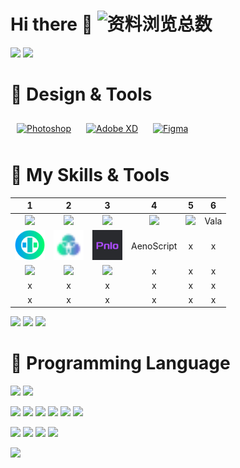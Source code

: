 # Hi there 👋 ![资料浏览总数](https://profile-counter.glitch.me/beanflame/count.svg)
<img width="400" src="https://count.getloli.com/get/@beanflame?theme=gelbooru">
<img width="400" src="https://github-readme-stats.vercel.app/api?username=beanflame&locale=cn&show_icons=true">




# 🌟 **Design & Tools**


<div align="">  
<a href="https://www.adobe.com/in/products/photoshop.html" target="_blank"><img style="margin: 10px" src="https://www.adobe.com/content/dam/acom/one-console/icons_rebrand/ps_appicon.svg" alt="Photoshop" height="50" /></a>
<a href="https://www.adobe.com/in/products/xd.html" target="_blank"><img style="margin: 10px" src="https://profilinator.rishav.dev/skills-assets/adobexd.png" alt="Adobe XD" height="50" /></a>  
<a href="https://www.figma.com/" target="_blank"><img style="margin: 10px" src="https://profilinator.rishav.dev/skills-assets/figma-icon.svg" alt="Figma" height="50" /></a>  
</div>



# 🌟 **My Skills & Tools**
1 | 2 | 3 | 4 | 5 | 6
:---:|:---:|:---:|:---:|:---:|:---:
<img height="48" src="https://profilinator.rishav.dev/skills-assets/cplusplus-original.svg"/> | <img height="48" src="https://profilinator.rishav.dev/skills-assets/csharp-original.svg"/> | <img height="48" src="https://profilinator.rishav.dev/skills-assets/java-original-wordmark.svg"/> | <img height="48" src="https://profilinator.rishav.dev/skills-assets/javascript-original.svg"/> | <img height="48" src="https://profilinator.rishav.dev/skills-assets/python-original.svg"/> | Vala
<img height="48" src="images/otne.svg"/> | <img height="48" src="images/BPLM.svg"/>  | <img height="48" src="images/pnlo-logo.svg"/> | AenoScript | x | x
<img height="48" src="https://profilinator.rishav.dev/skills-assets/linux-original.svg"/> | <img height="48" src="https://profilinator.rishav.dev/skills-assets/gnu_bash-icon.svg"/> | <img height="48" src="https://profilinator.rishav.dev/skills-assets/git-scm-icon.svg"/> | x | x | x
 x | x | x | x | x | x
 x | x | x | x | x | x








 

[![](https://img.shields.io/badge/IDE-Visual%20Studio%20Code-blue?style=flat-square&logo=visual-studio-code&logoColor=ffffff)](https://code.visualstudio.com/)
[![](https://img.shields.io/badge/IDE-VisualStudio-672179?style=flat-square&logo=VisualStudio&logoColor=ffffff)](https://visualstudio.microsoft.com/)
[![](https://img.shields.io/badge/IDE-Vim-019733?style=flat-square&logo=vim&logoColor=ffffff)](https://www.vim.org/) 


# 🌟 **Programming Language**



[![](https://img.shields.io/badge/-Otne-00D682?style=flat-square&logo=Otne&logoColor=white)]()
[![](https://img.shields.io/badge/-bplm-47C119?style=flat-square&logo=b&logoColor=white)](https://bplm.vercel.app/) 

[![](https://img.shields.io/badge/-C/C++-007EC6?style=flat-square&logo=c&logoColor=fff)](https://www.cplusplus.com/)
[![](https://img.shields.io/badge/-CSharp-47C119?style=flat-square&logo=CSharp&logoColor=white)](https://CSharp.org/)
[![](https://img.shields.io/badge/-Java-E6882E?style=flat-square&logo=java&logoColor=fff)](https://www.java.com/zh-CN/)
[![](https://img.shields.io/badge/-JavaScript-f7e018?style=flat-square&logo=javascript&logoColor=white)](https://www.ecma-international.org/)
[![](https://img.shields.io/badge/-Python-3e74a2?style=flat-square&logo=Python&logoColor=fff)](https://www.python.org/)
[![](https://img.shields.io/badge/-Vala-934EC5?style=flat-square&logo=V&logoColor=fff)](https://wiki.gnome.org/Projects/Vala/)

[![](https://img.shields.io/badge/-Linux-fcc624?style=flat-square&logo=linux&logoColor=white)](https://www.linuxfoundation.org/)
[![](https://img.shields.io/badge/-Git-f05032?style=flat-square&logo=git&logoColor=white)](https://git-scm.com/)
[![](https://img.shields.io/badge/-Xmake-22A079?style=flat-square&logo=Xmake&logoColor=white)](https://xmake.io/) 
[![](https://img.shields.io/badge/-Cmake-CC3333?style=flat-square&logo=Cmake&logoColor=white)](https://cmake.org/)
















<img  src="https://github-readme-stats.vercel.app/api/top-langs/?username=beanflame&locale=cn&langs_count=10000&layout=compact">







<!-- 

<img height="64" src=""/> <img height="64" src=""/> <img height="64" src=""/> <img width="64" src=""/>

 <img height="64" src="images/Frigate.png"/> 
<img height="64" src="images/xcache-logo.svg"/>
<img height="64" src="images/OrangeCode.svg"/>
<img width="64" src="images/Honkai.png"/>

 [![](https://img.shields.io/badge/-Golang-007D9C?style=flat-square&logo=go&logoColor=fff)](https://golang.google.cn/)

<a href="https://www.adobe.com/in/products/photoshop.html" target="_blank"><img style="margin: 10px" src="https://profilinator.rishav.dev/skills-assets/photoshop-plain.svg" alt="Photoshop" height="50" /></a>  

<a href="https://www.adobe.com/in/products/indesign.html" target="_blank"><img style="margin: 10px" src="https://profilinator.rishav.dev/skills-assets/adobeindesign.svg" alt="Adobe InDesign" height="50" /></a>  

<a href="https://www.adobe.com/in/products/illustrator.html" target="_blank"><img style="margin: 10px" src="https://profilinator.rishav.dev/skills-assets/adobe_illustrator-icon.svg" alt="Illustrator" height="50" /></a>  

 
<img align="right" src="https://github-readme-stats.vercel.app/api?username=beanflame&locale=cn&show_icons=true&count_private=true&theme=react&hide_border=true&bg_color=011C32" />



![:name](https://count.getloli.com/get/@beanflame)  

# zh_cn 
[![Top Langs](https://github-readme-stats.vercel.app/api/top-langs/?username=beanflame&locale=cn&langs_count=8&layout=compact&theme=react&hide_border=true&bg_color=011C32)](https://github.com/beanflame/)
-->


